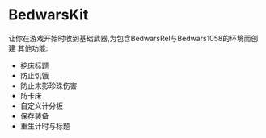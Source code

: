 # BedwarsKit
让你在游戏开始时收到基础武器,为包含BedwarsRel与Bedwars1058的环境而创建
其他功能:
- 挖床标题
- 防止饥饿
- 防止末影珍珠伤害
- 防卡床
- 自定义计分板
- 保存装备
- 重生计时与标题
